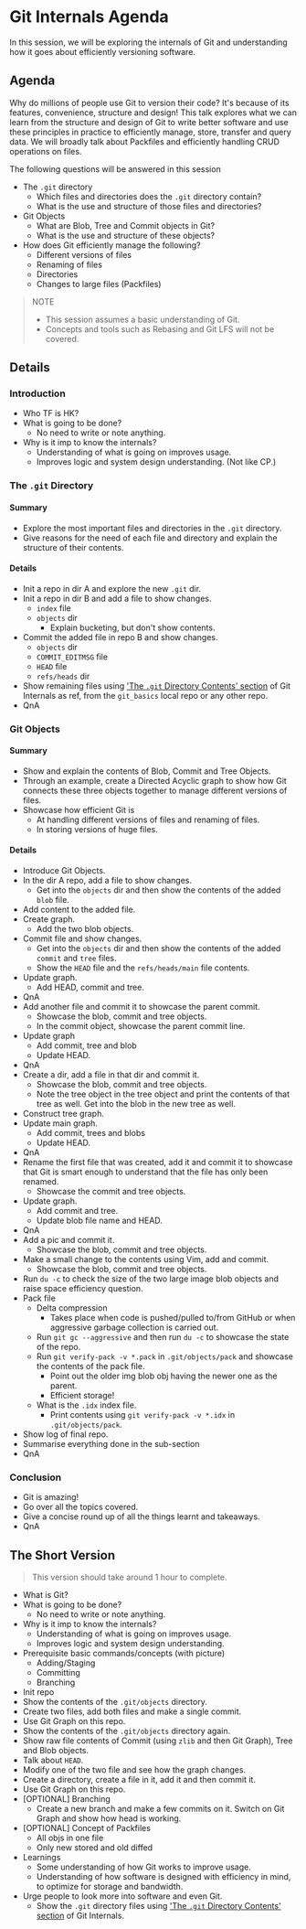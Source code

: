 # Git Internals Agenda

In this session, we will be exploring the internals of Git and understanding how it goes about efficiently versioning software.

## Agenda

Why do millions of people use Git to version their code? It's because of its features, convenience, structure and design! This talk explores what we can learn from the structure and design of Git to write better software and use these principles in practice to efficiently manage, store, transfer and query data. We will broadly talk about Packfiles and efficiently handling CRUD operations on files.

The following questions will be answered in this session

-   The `.git` directory
    -   Which files and directories does the `.git` directory contain?
    -   What is the use and structure of those files and directories?
-   Git Objects
    -   What are Blob, Tree and Commit objects in Git?
    -   What is the use and structure of these objects?
-   How does Git efficiently manage the following?
    -   Different versions of files
    -   Renaming of files
    -   Directories
    -   Changes to large files (Packfiles)

> NOTE
>
> -   This session assumes a basic understanding of Git.
> -   Concepts and tools such as Rebasing and Git LFS will not be covered.

## Details

### Introduction

-   Who TF is HK?
-   What is going to be done?
    -   No need to write or note anything.
-   Why is it imp to know the internals?
    -   Understanding of what is going on improves usage.
    -   Improves logic and system design understanding. (Not like CP.)

### The `.git` Directory

#### Summary

-   Explore the most important files and directories in the `.git` directory.
-   Give reasons for the need of each file and directory and explain the structure of their contents.

#### Details

-   Init a repo in dir A and explore the new `.git` dir.
-   Init a repo in dir B and add a file to show changes.
    -   `index` file
    -   `objects` dir
        -   Explain bucketing, but don't show contents.
-   Commit the added file in repo B and show changes.
    -   `objects` dir
    -   `COMMIT_EDITMSG` file
    -   `HEAD` file
    -   `refs/heads` dir
-   Show remaining files using ['The `.git` Directory Contents' section](https://git.harshkapadia.me/#_the_git_directory_contents) of Git Internals as ref, from the `git_basics` local repo or any other repo.
-   QnA

### Git Objects

#### Summary

-   Show and explain the contents of Blob, Commit and Tree Objects.
-   Through an example, create a Directed Acyclic graph to show how Git connects these three objects together to manage different versions of files.
-   Showcase how efficient Git is
    -   At handling different versions of files and renaming of files.
    -   In storing versions of huge files.

#### Details

-   Introduce Git Objects.
-   In the dir A repo, add a file to show changes.
    -   Get into the `objects` dir and then show the contents of the added `blob` file.
-   Add content to the added file.
-   Create graph.
    -   Add the two blob objects.
-   Commit file and show changes.
    -   Get into the `objects` dir and then show the contents of the added `commit` and `tree` files.
    -   Show the `HEAD` file and the `refs/heads/main` file contents.
-   Update graph.
    -   Add HEAD, commit and tree.
-   QnA
-   Add another file and commit it to showcase the parent commit.
    -   Showcase the blob, commit and tree objects.
    -   In the commit object, showcase the parent commit line.
-   Update graph
    -   Add commit, tree and blob
    -   Update HEAD.
-   QnA
-   Create a dir, add a file in that dir and commit it.
    -   Showcase the blob, commit and tree objects.
    -   Note the tree object in the tree object and print the contents of that tree as well. Get into the blob in the new tree as well.
-   Construct tree graph.
-   Update main graph.
    -   Add commit, trees and blobs
    -   Update HEAD.
-   QnA
-   Rename the first file that was created, add it and commit it to showcase that Git is smart enough to understand that the file has only been renamed.
    -   Showcase the commit and tree objects.
-   Update graph.
    -   Add commit and tree.
    -   Update blob file name and HEAD.
-   QnA
-   Add a pic and commit it.
    -   Showcase the blob, commit and tree objects.
-   Make a small change to the contents using Vim, add and commit.
    -   Showcase the blob, commit and tree objects.
-   Run `du -c` to check the size of the two large image blob objects and raise space efficiency question.
-   Pack file
    -   Delta compression
        -   Takes place when code is pushed/pulled to/from GitHub or when aggressive garbage collection is carried out.
    -   Run `git gc --aggressive` and then run `du -c` to showcase the state of the repo.
    -   Run `git verify-pack -v *.pack` in `.git/objects/pack` and showcase the contents of the pack file.
        -   Point out the older img blob obj having the newer one as the parent.
        -   Efficient storage!
    -   What is the `.idx` index file.
        -   Print contents using `git verify-pack -v *.idx` in `.git/objects/pack`.
-   Show log of final repo.
-   Summarise everything done in the sub-section
-   QnA

### Conclusion

-   Git is amazing!
-   Go over all the topics covered.
-   Give a concise round up of all the things learnt and takeaways.
-   QnA

## The Short Version

> This version should take around 1 hour to complete.

-   What is Git?
-   What is going to be done?
    -   No need to write or note anything.
-   Why is it imp to know the internals?
    -   Understanding of what is going on improves usage.
    -   Improves logic and system design understanding.
-   Prerequisite basic commands/concepts (with picture)
    -   Adding/Staging
    -   Committing
    -   Branching
-   Init repo
-   Show the contents of the `.git/objects` directory.
-   Create two files, add both files and make a single commit.
-   Use Git Graph on this repo.
-   Show the contents of the `.git/objects` directory again.
-   Show raw file contents of Commit (using `zlib` and then Git Graph), Tree and Blob objects.
-   Talk about `HEAD`.
-   Modify one of the two file and see how the graph changes.
-   Create a directory, create a file in it, add it and then commit it.
-   Use Git Graph on this repo.
-   \[OPTIONAL\] Branching
    -   Create a new branch and make a few commits on it. Switch on Git Graph and show how head is working.
-   \[OPTIONAL\] Concept of Packfiles
    -   All objs in one file
    -   Only new stored and old diffed
-   Learnings
    -   Some understanding of how Git works to improve usage.
    -   Understanding of how software is designed with efficiency in mind, to optimize for storage and bandwidth.
-   Urge people to look more into software and even Git.
    -   Show the `.git` directory files using ['The `.git` Directory Contents' section](https://git.harshkapadia.me/#_the_git_directory_contents) of Git Internals.
